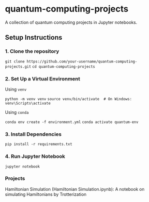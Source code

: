 # quantum-computing-projects
A collection of quantum computing projects in Jupyter notebooks.

## Setup Instructions
### 1. Clone the repository

`git clone https://github.com/your-username/quantum-computing-projects.git`
`cd quantum-computing-projects`

### 2. Set Up a Virtual Environment

Using `venv`

`python -m venv venv`
`source venv/bin/activate  # On Windows: venv\Scripts\activate`

Using `conda`

`conda env create -f environment.yml`
`conda activate quantum-env`

### 3. Install Dependencies

`pip install -r requirements.txt`

### 4. Run Jupyter Notebook

`jupyter notebook`

### Projects

Hamiltonian Simulation (Hamiltonian Simulation.ipynb): A notebook on simulating Hamiltonians by Trotterization

